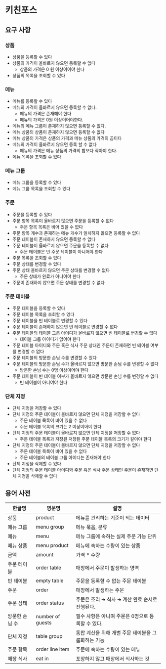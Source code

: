 # 키친포스

## 요구 사항

### 상품

- 상품을 등록할 수 있다
- 상품의 가격이 올바르지 않으면 등록할 수 없다
    - 상품의 가격은 0 원 이상이어야 한다
- 상품의 목록을 조회할 수 있다

### 메뉴

- 메뉴를 등록할 수 있다
- 메뉴의 가격이 올바르지 않으면 등록할 수 없다.
    - 메뉴의 가격은 존재해야 한다
    - 메뉴의 가격은 0원 이상이어야한다.
- 메뉴의 메뉴 그룹이 존재하지 않으면 등록할 수 없다.
- 메뉴 상품의 상품이 존재하지 않으면 등록할 수 없다
- 메뉴 상품의 가격은 상품의 가격과 메뉴 상품의 가격의 곱이다
- 메뉴의 가격이 올바르지 않으면 등록 할 수 없다
    - 메뉴의 가격은 메뉴 상품의 가격의 합보다 작아야 한다.
- 메뉴 목록을 조회할 수 있다

### 메뉴 그룹

- 메뉴 그룹을 등록할 수 있다
- 메뉴 그룹 목록을 조회할 수 있다

### 주문

- 주문을 등록할 수 있다
- 주문 항목 목록이 올바르지 않으면 주문을 등록할 수 없다
    - 주문 항목 목록은 비어 있을 수 없다
- 주문 항목 개수과 존재하는 메뉴 개수가 일치하지 않으면 등록할 수 없다
- 주문 테이블이 존재하지 않으면 등록할 수 없다
- 주문 테이블이 올바르지 않으면 주문을 등록할 수 없다
    - 주문 테이블은 빈 주문 테이블이 아니어야 한다
- 주문 목록을 조회할 수 있다
- 주문 상태를 변경할 수 있다
- 주문 상태 올바르지 않으면 주문 상태를 변경할 수 없다
    - 주문 상태가 완료가 아니어야 한다
- 주문이 존재하지 않으면 주문 상태를 변경할 수 없다

### 주문 테이블

- 주문 테이블을 등록할 수 있다
- 주문 테이블 목록을 조회할 수 있다
- 주문 테이블을 빈 테이블로 변경할 수 있다
- 주문 테이블이 존재하지 않으면 빈 테이블로 변경할 수 없다
- 주문 테이블의 테이블 그룹 아이디가 올바르지 않으면 빈 테이블로 변경할 수 없다
    - 테이블 그룹 아이디가 없어야 한다
- 주문 테이블 아이디와 주문 혹은 식사 주문 상태인 주문이 존재하면 빈 테이블 여부를 변경할 수 없다
- 주문 테이블의 방문한 손님 수를 변경할 수 있다
- 주문 테이블의 방문한 손님 수가 올바르지 않으면 방문한 손님 수를 변경할 수 없다
    - 방문한 손님 수는 0명 이상이어야 한다
- 주문 테이블이 빈 테이블 여부가 올바르지 않으면 방문한 손님 수를 변경할 수 없다
    - 빈 테이블이 아니여야 한다

### 단체 지정

- 단체 지정을 저장할 수 있다
- 단체 지정의 주문 테이블이 올바르지 않으면 단체 지정을 저장할 수 없다
    - 주문 테이블 목록이 비어 있을 수 없다
    - 주문 테이블 목록의 크기는 2 이상이어야 한다
- 단체 지정의 주문 테이블이 올바르지 않으면 단체 지정을 저장할 수 없다
    - 주문 테이블 목록과 저장된 저장된 주문 테이블 목록의 크기가 같아야 한다
- 단체 지정의 주문 테이블이 올바르지 않으면 단체 지정을 저장할 수 없다
    - 주문 테이블 목록이 비어 있을 수 없다
    - 주문 테이블의 테이블 그룹 아이디는 존재해야 한다
- 단체 지정을 삭제할 수 있다
- 단체 지정의 주문 테이블 아이디와 주문 혹은 식사 주문 상태인 주문이 존재하면 단체 지정을 삭제할 수 없다

## 용어 사전

| 한글명 | 영문명 | 설명 |
| --- | --- | --- |
| 상품 | product | 메뉴를 관리하는 기준이 되는 데이터 |
| 메뉴 그룹 | menu group | 메뉴 묶음, 분류 |
| 메뉴 | menu | 메뉴 그룹에 속하는 실제 주문 가능 단위 |
| 메뉴 상품 | menu product | 메뉴에 속하는 수량이 있는 상품 |
| 금액 | amount | 가격 * 수량 |
| 주문 테이블 | order table | 매장에서 주문이 발생하는 영역 |
| 빈 테이블 | empty table | 주문을 등록할 수 없는 주문 테이블 |
| 주문 | order | 매장에서 발생하는 주문 |
| 주문 상태 | order status | 주문은 조리 ➜ 식사 ➜ 계산 완료 순서로 진행된다. |
| 방문한 손님 수 | number of guests | 필수 사항은 아니며 주문은 0명으로 등록할 수 있다. |
| 단체 지정 | table group | 통합 계산을 위해 개별 주문 테이블을 그룹화하는 기능 |
| 주문 항목 | order line item | 주문에 속하는 수량이 있는 메뉴 |
| 매장 식사 | eat in | 포장하지 않고 매장에서 식사하는 것 |
